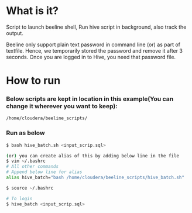 # What is it?
Script to launch beeline shell, Run hive script in background, also track the output.

Beeline only support plain text password in command line (or) as part of textfile.
Hence, we temporarily stored the password and remove it after 3 seconds. 
Once you are logged in to Hive, you need that password file.

# How to run
### Below scripts are kept in location in this example(You can change it wherever you want to keep):
    /home/cloudera/beeline_scripts/
### Run as below 
```sh
$ bash hive_batch.sh <input_scrip.sql>

(or) you can create alias of this by adding below line in the file
$ vim ~/.bashrc
# All other commands 
# Append below line for alias 
alias hive_batch="bash /home/cloudera/beeline_scripts/hive_batch.sh"

$ source ~/.bashrc

# To login
$ hive_batch <input_scrip.sql>
```
